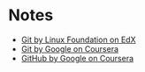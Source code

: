 # Notes

- [Git by Linux Foundation on EdX](Git%20and%20GitHub/Git%20(Linux%20Foundation).md)
- [Git by Google on Coursera](Git%20and%20GitHub/Git%20(Google).md)
- [GitHub by Google on Coursera](Git%20and%20GitHub/GitHub.md)
